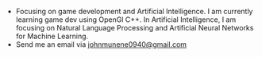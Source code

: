 

- Focusing on game development and Artificial Intelligence. I am currently learning game dev using OpenGl C++. In Artificial Intelligence, I am focusing on Natural Language Processing and  Artificial Neural Networks for Machine Learning.
- Send me an email via johnmunene0940@gmail.com 
 
 
 
 
 
 
 
 
 



  
